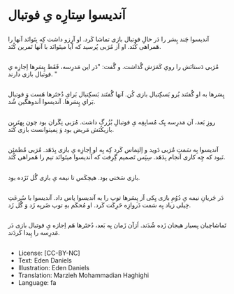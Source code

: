 # آندیسوا سِتارِه یِ فوتبال

##
آندیسوا چَند پِسَر را دَر حالِ فوتبال بازی تماشا کَرد. او آرِزو داشت کِه بِتَوانَد آنها را هَمراهی کُنَد. او اَز مُرَبی پُرسید که آیا میتَوانَد با آنها تَمرین کُنَد.

##
مُرَبی دَستانَش را رویِ کَمَرَش گُذاشت. و گُفت: "دَر این مَدرِسه، فَقَط پِسَرها اِجازِه یِ فوتبال بازی دارند. "

##
پِسَرها به او گُفتَند بُرو بَسکِتبال بازی کُن. آنها گُفتَند بَسکِتبال بَرایِ دُختَرها هَست وَ فوتبال بَرایِ پِسَرها. آندیسوا اَندوهگین شُد.

##
روزِ بَعد، آن مَدرِسه یِک مُسابِقِه یِ فوتبالِ بُزُرگ داشت. مُرَبی نِگَران بود چون بِهتَرین بازیکُنَش مَریض بود وَ نِمیتوانست بازی کُنَد.

##
آندیسوا بِه سَمتِ مُرَبی دَوید و اِلتِماس کَرد کِه بِه او اِجازِه یِ بازی بِدَهَد. مُرَبی مُطمئِن نَبود که چِه کاری اَنجام بِدَهَد. سِپَس تَصمیم گِرِفت که آندیسوا میتَوانَد تیم را هَمراهی کُنَد.

##
بازی سَختی بود. هیچکَس تا نیمه یِ بازی گُل نَزَده بود.

##
دَر جَریانِ نیمه یِ دُوُمِ بازی یِکی اَز پِسَرها توپ را به آندیسوا پاس داد. آندیسوا با سُرعَتِ خِیلی زیاد بِه سَمت دَروازِه حَرِکَت کَرد. او مُحکَم بهِ توپ ضَربِه زَد وَ گُل زَد.

##
تَماشاچیان بِسیار هیجان زَده شُدَند. اَزآن زَمان بِه بَعد، دُختَرها هَم اِجازه یِ فوتبال بازی دَر مَدرِسه را پِیدا کَردَند.

##
* License: [CC-BY-NC]
* Text: Eden Daniels
* Illustration: Eden Daniels
* Translation: Marzieh Mohammadian Haghighi
* Language: fa
